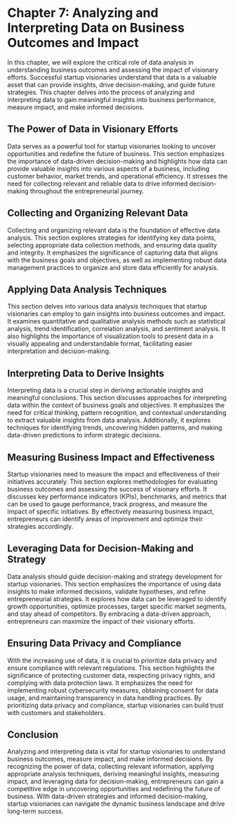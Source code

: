 Chapter 7: Analyzing and Interpreting Data on Business Outcomes and Impact
==========================================================================

In this chapter, we will explore the critical role of data analysis in understanding business outcomes and assessing the impact of visionary efforts. Successful startup visionaries understand that data is a valuable asset that can provide insights, drive decision-making, and guide future strategies. This chapter delves into the process of analyzing and interpreting data to gain meaningful insights into business performance, measure impact, and make informed decisions.

**The Power of Data in Visionary Efforts**
------------------------------------------

Data serves as a powerful tool for startup visionaries looking to uncover opportunities and redefine the future of business. This section emphasizes the importance of data-driven decision-making and highlights how data can provide valuable insights into various aspects of a business, including customer behavior, market trends, and operational efficiency. It stresses the need for collecting relevant and reliable data to drive informed decision-making throughout the entrepreneurial journey.

**Collecting and Organizing Relevant Data**
-------------------------------------------

Collecting and organizing relevant data is the foundation of effective data analysis. This section explores strategies for identifying key data points, selecting appropriate data collection methods, and ensuring data quality and integrity. It emphasizes the significance of capturing data that aligns with the business goals and objectives, as well as implementing robust data management practices to organize and store data efficiently for analysis.

**Applying Data Analysis Techniques**
-------------------------------------

This section delves into various data analysis techniques that startup visionaries can employ to gain insights into business outcomes and impact. It examines quantitative and qualitative analysis methods such as statistical analysis, trend identification, correlation analysis, and sentiment analysis. It also highlights the importance of visualization tools to present data in a visually appealing and understandable format, facilitating easier interpretation and decision-making.

**Interpreting Data to Derive Insights**
----------------------------------------

Interpreting data is a crucial step in deriving actionable insights and meaningful conclusions. This section discusses approaches for interpreting data within the context of business goals and objectives. It emphasizes the need for critical thinking, pattern recognition, and contextual understanding to extract valuable insights from data analysis. Additionally, it explores techniques for identifying trends, uncovering hidden patterns, and making data-driven predictions to inform strategic decisions.

**Measuring Business Impact and Effectiveness**
-----------------------------------------------

Startup visionaries need to measure the impact and effectiveness of their initiatives accurately. This section explores methodologies for evaluating business outcomes and assessing the success of visionary efforts. It discusses key performance indicators (KPIs), benchmarks, and metrics that can be used to gauge performance, track progress, and measure the impact of specific initiatives. By effectively measuring business impact, entrepreneurs can identify areas of improvement and optimize their strategies accordingly.

**Leveraging Data for Decision-Making and Strategy**
----------------------------------------------------

Data analysis should guide decision-making and strategy development for startup visionaries. This section emphasizes the importance of using data insights to make informed decisions, validate hypotheses, and refine entrepreneurial strategies. It explores how data can be leveraged to identify growth opportunities, optimize processes, target specific market segments, and stay ahead of competitors. By embracing a data-driven approach, entrepreneurs can maximize the impact of their visionary efforts.

**Ensuring Data Privacy and Compliance**
----------------------------------------

With the increasing use of data, it is crucial to prioritize data privacy and ensure compliance with relevant regulations. This section highlights the significance of protecting customer data, respecting privacy rights, and complying with data protection laws. It emphasizes the need for implementing robust cybersecurity measures, obtaining consent for data usage, and maintaining transparency in data handling practices. By prioritizing data privacy and compliance, startup visionaries can build trust with customers and stakeholders.

**Conclusion**
--------------

Analyzing and interpreting data is vital for startup visionaries to understand business outcomes, measure impact, and make informed decisions. By recognizing the power of data, collecting relevant information, applying appropriate analysis techniques, deriving meaningful insights, measuring impact, and leveraging data for decision-making, entrepreneurs can gain a competitive edge in uncovering opportunities and redefining the future of business. With data-driven strategies and informed decision-making, startup visionaries can navigate the dynamic business landscape and drive long-term success.
